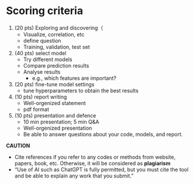 # Scoring criteria 

1. (20 pts) Exploring and discovering（
   - Visualize, correlation, etc 
   - define question 
   - Training, validation, test set
2. (40 pts) select model 
   - Try different models 
   - Compare prediction results 
   - Analyse results 
     - e.g., which features are important?
3. (20 pts) fine-tune model settings 
   - tune hyperparameters to obtain the best results
4. (10 pts) report writing 
   - Well-orgenized statement
   - pdf format
5. (10 pts) presentation and defence
   - 10 min presentation; 5 min Q&A
   - Well-orgenized presentation
   - Be able to answer questions about your code, models, and report.

**CAUTION**

- Cite references if you refer to any codes or methods from website, papers, book, etc. Otherwise, it will be considered as **plagiarism**
- “Use of AI such as ChatGPT is fully permitted, but you must cite the tool and be able to explain any work
that you submit.”



